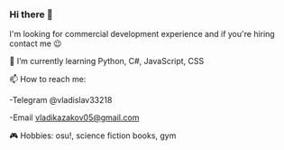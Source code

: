 ### Hi there 👋

I'm looking for commercial development experience and if you're hiring contact me 😉

🌱 I’m currently learning Python, C#, JavaScript, CSS

📫 How to reach me:

-Telegram @vladislav33218

-Email vladikazakov05@gmail.com

🎮 Hobbies: osu!, science fiction books, gym

